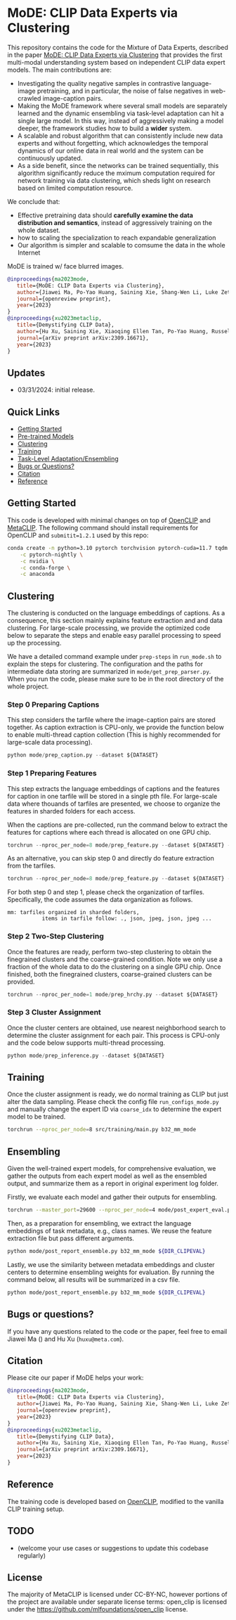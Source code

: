 # MoDE: CLIP Data Experts via Clustering

This repository contains the code for the Mixture of Data Experts, described in the paper [MoDE: CLIP Data Experts via Clustering](https://arxiv.org/abs/2309.16671) that provides the first multi-modal understanding system based on independent CLIP data expert models. The main contributions are:
  - Investigating the quality negative samples in contrastive language-image pretraining, and in particular, the noise of false negatives in web-crawled image-caption pairs.
  - Making the MoDE framework where several small models are separately learned and the dynamic ensembling via task-level adaptation can hit a single large model. In this way, instead of aggressively making a model deeper, the framework studies how to build a **wider** system.
  - A scalable and robust algorithm that can consistently include new data experts and without forgetting, which acknowledges the temporal dynamics of our online data in real world and the system can be continuously updated.  
  - As a side benefit, since the networks can be trained sequentially, this algorithm significantly reduce the mximum computation required for network training via data clustering, which sheds light on research based on limited computation resource. 

We conclude that:
  - Effective pretraining data should **carefully examine the data distribution and semantics**, instead of aggressively training on the whole dataset.
  - how to scaling the specialization to reach expandable generalization 
  - Our algorithm is simpler and scalable to comsume the data in the whole Internet

MoDE is trained w/ face blurred images.

```bibtex
@inproceedings{ma2023mode,
   title={MoDE: CLIP Data Experts via Clustering},
   author={Jiawei Ma, Po-Yao Huang, Saining Xie, Shang-Wen Li, Luke Zettlemoyer, Shih-Fu Chang, Wen-Tau Yih, and Hu Xu},
   journal={openreview preprint},
   year={2023}
}
@inproceedings{xu2023metaclip,
   title={Demystifying CLIP Data},
   author={Hu Xu, Saining Xie, Xiaoqing Ellen Tan, Po-Yao Huang, Russell Howes, Vasu, Sharma, Shang-Wen Li, Gargi Ghosh, Luke Zettlemoyer and Christoph Feichtenhofer},
   journal={arXiv preprint arXiv:2309.16671},
   year={2023}
}
```

## Updates
* 03/31/2024: initial release.


## Quick Links

  - [Getting Started](#getting-started)
  - [Pre-trained Models](#pre-trained-models)
  - [Clustering](#clustering)
  - [Training](#training)
  - [Task-Level Adaptation/Ensembling](#ensembling)
  - [Bugs or Questions?](#bugs-or-questions)
  - [Citation](#citation)
  - [Reference](#reference)


## Getting Started

This code is developed with minimal changes on top of [OpenCLIP](https://github.com/mlfoundations/open_clip) and [MetaCLIP](https://github.com/facebookresearch/MetaCLIP). The following command should install requirements for OpenCLIP and `submitit=1.2.1` used by this repo:

```bash
conda create -n python=3.10 pytorch torchvision pytorch-cuda=11.7 tqdm ftfy braceexpand regex pandas submitit=1.2.1 \
    -c pytorch-nightly \
    -c nvidia \
    -c conda-forge \
    -c anaconda
```

## Clustering

The clustering is conducted on the language embeddings of captions. As a consequence, this section mainly explains feature extraction and and data clustering.
For large-scale processing, we provide the optimized code below to separate the steps and enable easy parallel processing to speed up the processing.

We have a detailed command example under `prep-steps` in `run_mode.sh` to explain the steps for clustering. 
The configuration and the paths for intermediate data storing are summarized in `mode/get_prep_parser.py`.
When you run the code, please make sure to be in the root directory of the whole project.

### Step 0 Preparing Captions

This step considers the tarfile where the image-caption pairs are stored together. 
As caption extraction is CPU-only, we provide the function below to enable multi-thread caption collection (This is highly recommended for large-scale data processing).

```python
python mode/prep_caption.py --dataset ${DATASET}
```

### Step 1 Preparing Features

This step extracts the language embeddings of captions and the features for caption in one tarfile will be stored in a single pth file. For large-scale data where thouands of tarfiles are presented, we choose to organize the features in sharded folders for each access.

When the captions are pre-collected, run the command below to extract the features for captions where each thread is allocated on one GPU chip.

```python
torchrun --nproc_per_node=8 mode/prep_feature.py --dataset ${DATASET} --file-mode caption 
```

As an alternative, you can skip step 0 and directly do feature extraction from the tarfiles.

```python
torchrun --nproc_per_node=8 mode/prep_feature.py --dataset ${DATASET} --file-mode tarfile 
```

For both step 0 and step 1, please check the organization of tarfiles. Specifically, the code assumes the data organization as follows.
```
mm: tarfiles organized in sharded folders, 
           items in tarfile follow: ., json, jpeg, json, jpeg ...
```

### Step 2 Two-Step Clustering

Once the features are ready, perform two-step clustering to obtain the finegrained clusters and the coarse-grained condition. Note we only use a fraction of the whole data to do the clustering on a single GPU chip. Once finished, both the finegrained clusters, coarse-grained clusters can be provided. 

```python
torchrun --nproc_per_node=1 mode/prep_hrchy.py --dataset ${DATASET}
```

### Step 3 Cluster Assignment

Once the cluster centers are obtained, use nearest neighborhood search to determine the cluster assignment for each pair. This process is CPU-only and the code below supports multi-thread processing.

```python
python mode/prep_inference.py --dataset ${DATASET} 
```

## Training

Once the cluster assignment is ready, we do normal training as CLIP but just alter the data sampling. Please check the config file `run_configs_mode.py` and manually change the expert ID via `coarse_idx` to determine the expert model to be trained.

```bash
torchrun --nproc_per_node=8 src/training/main.py b32_mm_mode
```

## Ensembling

Given the well-trained expert models, for comprehensive evaluation, we gather the outputs from each expert model as well as the ensembled output, and summarize them as a report in original experiment log folder.

Firstly, we evaluate each model and gather their outputs for ensembling.

```bash
torchrun --master_port=29600 --nproc_per_node=4 mode/post_expert_eval.py b32_mm_mode
```

Then, as a preparation for ensembling, we extract the language embeddings of task metadata, e.g., class names. We reuse the feature extraction file but pass different arguments.

```bash
python mode/post_report_ensemble.py b32_mm_mode ${DIR_CLIPEVAL}
```

Lastly, we use the similarity between metadata embeddings and cluster centers to determine ensembling weights for evaluation. By running the command below, all results will be summarized in a csv file.

```bash
python mode/post_report_ensemble.py b32_mm_mode ${DIR_CLIPEVAL}
```

## Bugs or questions?

If you have any questions related to the code or the paper, feel free to email Jiawei Ma () and Hu Xu (`huxu@meta.com`).


## Citation

Please cite our paper if MoDE helps your work:

```bibtex
@inproceedings{ma2023mode,
   title={MoDE: CLIP Data Experts via Clustering},
   author={Jiawei Ma, Po-Yao Huang, Saining Xie, Shang-Wen Li, Luke Zettlemoyer, Shih-Fu Chang, Wen-Tau Yih, and Hu Xu},
   journal={openreview preprint},
   year={2023}
}
@inproceedings{xu2023metaclip,
   title={Demystifying CLIP Data},
   author={Hu Xu, Saining Xie, Xiaoqing Ellen Tan, Po-Yao Huang, Russell Howes, Vasu, Sharma, Shang-Wen Li, Gargi Ghosh, Luke Zettlemoyer and Christoph Feichtenhofer},
   journal={arXiv preprint arXiv:2309.16671},
   year={2023}
}
```

## Reference

The training code is developed based on [OpenCLIP](https://github.com/mlfoundations/open_clip), modified to the vanilla CLIP training setup.

## TODO
- (welcome your use cases or suggestions to update this codebase regularly)


## License

The majority of MetaCLIP is licensed under CC-BY-NC, however portions of the project are available under separate license terms: open_clip is licensed under the https://github.com/mlfoundations/open_clip license.

